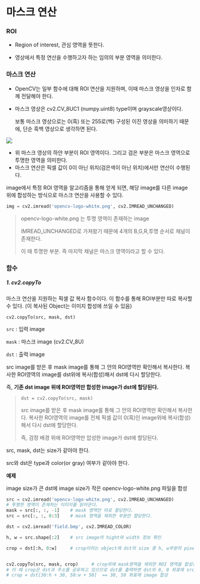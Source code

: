 # 마스크 연산

### ROI

- Region of interest, 관심 영역을 뜻한다.

- 영상에서 특정 연산을 수행하고자 하는 임의의 부분 영역을 의미한다.



### 마스크 연산

- OpenCV는 일부 함수에 대해 ROI 연산을 지원하며, 이때 마스크 영상을 인자로 함께 전달해야 한다.

- 마스크 영상은 cv2.CV_8UC1 (numpy.uint8) type이며 grayscale영상이다.  

  보통 마스크 영상으로는 0(흑) 또는 255로(백) 구성된 이진 영상을 의미하기 때문에, 단순 흑백 영상으로 생각하면 된다.

![](https://encrypted-tbn0.gstatic.com/images?q=tbn:ANd9GcT4WpN06_o5gXy-wsH7Ixb2zHKi2w6mmtJ6aGetIU0vMNkNOtaACbMrRGkjlBPPMoqHJ2A&usqp=CAU)

- 위 마스크 영상의 하얀 부분이 ROI 영역이다. 그리고 검은 부분은 마스크 영역으로 투명한 영역을 의미한다.
- 마스크 연산은 픽셀 값이 0이 아닌 위치(검은색이 아닌 위치)에서만 연산이 수행된다.



image에서 특정 ROI 영역을 알고리즘을 통해 얻게 되면, 해당 image를 다른 image 위에 합성하는 방식으로 마스크 연산을 사용할 수 있다.



```python
img = cv2.imread('opencv-logo-white.png', cv2.IMREAD_UNCHANGED)
```

> opencv-logo-white.png 는 투명 영역이 존재하는 image
>
> IMREAD_UNCHANGED로 가져왔기 때문에 4개의 B,G,R,투명 순서로 채널이 존재한다. 
>
> 이 때 투명한 부분. 즉 마지막 채널은 마스크 영역이라고 할 수 있다.



### 함수

##### 1. cv2.copyTo

마스크 연산을 지원하는 픽셀 값 복사 함수이다. 이 함수를 통해 ROI부분만 따로 복사할 수 있다. (이 복사된 Object는 이미지 합성에 쓰일 수 있음)

`cv2.copyTo(src, mask, dst)`

`src` : 입력 image

`mask` : 마스크 image (cv2.CV_8U)

`dst` : 출력 image

src image를 받은 후 mask image를 통해 그 안의 ROI영역만 확인해서 복사한다. 복사한 ROI영역의 image를 dst위에 복사(합성)해서 dst에 다시 할당한다.

즉, **기존 dst image 위에 ROI영역만 합성한 image가 dst에 할당된다.**

> `dst = cv2.copyTo(src, mask)`
>
> src image를 받은 후 mask image를 통해 그 안의 ROI영역만 확인해서 복사한다. 복사한 ROI영역의 image를 전체 픽셀 값이 0(흑)인 image위에 복사(합성)해서 다시 dst에 할당한다.
>
> 즉, 검정 배경 위에 ROI영역만 압성한 image가 dst에 할당된다.

src, mask, dst는 size가 같아야 한다.

src와 dst은 type과 color(or gray) 여부가 같아야 한다.



**예제** 

image size가 큰 dst에 image size가 작은 opencv-logo-white.png 파일을 합성

```python
src = cv2.imread('opencv-logo-white.png', cv2.IMREAD_UNCHANGED)
# 투명한 영역이 존재하는 이미지를 읽어온다.
mask = src[:, :, -1]  	# mask 영역만 따로 할당한다.
src = src[:, :, 0:3]	# mask 영역을 제외한 부분만 할당한다.

dst = cv2.imread('field.bmp', cv2.IMREAD_COLOR)

h, w = src.shape[:2] 	# src image의 hight와 width 정보 확인

crop = dst[:h, 0:w] 	# crop이라는 object에 dst의 size 중 h, w부분의 pixel들만 주소를 공유한다.


cv2.copyTo(src, mask, crop) 	# crop위에 mask영역을 제외한 ROI 영역을 합성한다.
# 이 때 crop은 dst과 주소를 공유하고 있으므로 dst를 출력하면 dst의 0, 0 좌표에 src image가 합성된 image를 확인할 수 있다.
# crop = dst[30:h + 30, 50:w + 50]  == 30, 50 좌표에 image 합성
```

